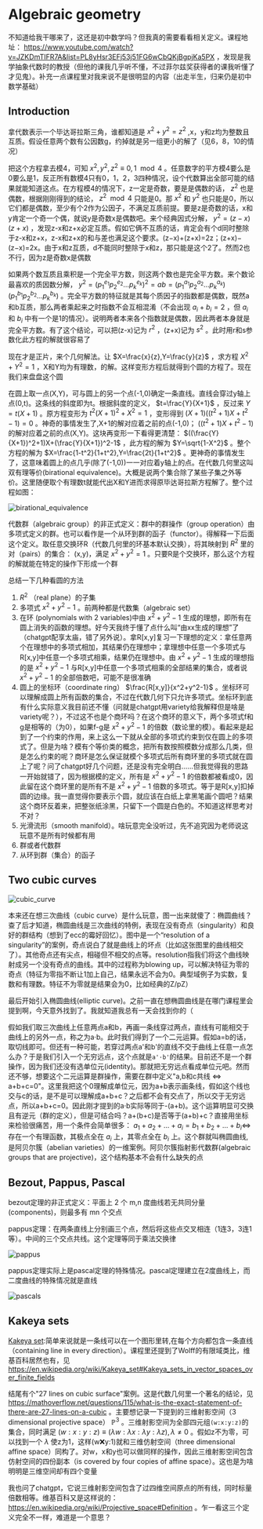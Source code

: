 # Algebraic geometry

不知道给我干哪来了，这还是初中数学吗？但我真的需要看看相关定义。课程地址： https://www.youtube.com/watch?v=JZKDmTIFR7A&list=PL8yHsr3EFj53j51FG6wCbQKjBgpjKa5PX ，发现是我学抽象代数时的教授（但他的课我几乎听不懂，不过菲尔兹奖获得者的课我听懂了才见鬼）。补充一点课程里对我来说不是很明显的内容（出走半生，归来仍是初中数学基础）

## Introduction

拿代数表示一个毕达哥拉斯三角，谁都知道是 $x^2+y^2=z^2$ ,x，y和z均为整数且互质。假设任意两个数有公因数g，约掉就是另一组更小的解了（见6，8，10的情况）

把这个方程拿去模4，可知 $x^2,y^2,z^2\equiv 0,1\mod 4$ 。任意数字的平方模4要么是0要么是1，反正所有数模4只有0，1，2，3四种情况，设个代数算出全部可能的结果就能知道这点。在方程模4的情况下，z一定是奇数，要是是偶数的话， $z^2$ 也是偶数，根据刚刚得到的结论， $z^2\mod 4$ 只能是0。那 $x^2$ 和 $y^2$ 也只能是0，所以它们都是偶数，至少有个2作为公因子，不满足互质前提。要是z是奇数的话，x和y肯定一个奇一个偶，就说y是奇数x是偶数吧。来个经典因式分解， $y^2=(z-x)(z+x)$ ，发现z-x和z+x必定互质。假如它俩不互质的话，肯定会有个d同时整除于z-x和z+x，z-x和z+x的和与差也满足这个要求。(z−x)+(z+x)=2z；(z+x)−(z−x)=2x。由于x和z互质，d不能同时整除于x和z，那只能是这个2了。然而2也不行，因为z是奇数x是偶数

如果两个数互质且乘积是一个完全平方数，则这两个数也是完全平方数。来个数论最喜欢的质因数分解， $y^2=(p_1^{e_1}p_2^{e_2}...p_k^{e_k})^2=ab=(p_1^{a_1}p_2^{a_2}...p_k^{a_k})(p_1^{b_1}p_2^{b_2}...p_k^{b_k})$ 。完全平方数的特征就是其每个质因子的指数都是偶数，既然a和b互质，那么两者乘起来之时指数不会互相混淆（不会出现 $a_i+b_i=2$ ，但 $a_i$ 和 $b_i$ 中有一个是1的情况）。说明两者本来各个指数就是偶数，因此两者本身就是完全平方数。有了这个结论，可以把(z-x)记为 $r^2$ ，(z+x)记为 $s^2$ 。此时用r和s参数化此方程的解就很容易了

现在才是正片，来个几何解法。让 $X=\frac{x}{z},Y=\frac{y}{z}$ ，求方程 $X^2+Y^2=1$ ，X和Y均为有理数，的解。这样变形方程后就得到个圆的方程了。现在我们来盘盘这个圆

在圆上取一点(X,Y)，可与圆上的另一个点(-1,0)确定一条直线。直线会穿过y轴上点(0,t)。这条线的斜度即为t。根据斜度的定义， $t=\frac{Y}{X+1}$ ，反过来 $Y=t(X+1)$ 。原方程变形为 $t^2(X+1)^2+X^2=1$ ，变形得到 $(X+1)((t^2+1)X+t^2-1)=0$ 。神奇的事情发生了,X+1的解对应着之前的点(-1,0)； $((t^2+1)X+t^2-1)$ 的解对应着之前的点(X,Y)。这块再变形一下看得更清楚： $((\frac{Y}{X+1})^2+1)X+(\frac{Y}{X+1})^2-1$ ，此方程的解为 $Y=\sqrt{1-X^2}$ 。整个方程的解为 $X=\frac{1-t^2}{1+t^2},Y=\frac{2t}{1+t^2}$ 。更神奇的事情发生了，这意味着圆上的点几乎(除了(-1,0))一一对应着y轴上的点。在代数几何里这叫双有理等价(birational equivalence)。大概是说两个集合除了某些子集之外等价。这里随便取个有理数t就能代出X和Y进而求得原毕达哥拉斯方程解了。整个过程如图：

![birational_equivalence](../../images/birational_equivalence.png)

代数群（algebraic group）的非正式定义：群中的群操作（group operation）由多项式定义的群。也可以看作是一个从环到群的函子（functor）。得解释一下后面这个定义。取任意交换环R（代数几何里的环基本默认交换），将其映射到 $R^2$ 里的对（pairs）的集合： (x,y)，满足 $x^2+y^2=1$ 。只要R是个交换环，那么这个方程的解就能在特定的操作下形成一个群

总结一下几种看圆的方法
1. $R^2$ （real plane）的子集
2. 多项式 $x^2+y^2-1$ 。前两种都是代数集（algebraic set）
3. 在环 (polynomials with 2 variables)中由 $x^2+y^2-1$ 生成的理想，即所有在圆上消失的函数的理想。好今天我终于懂了点什么叫“由xx生成的理想”了（chatgpt配享太庙，错了另外说）。拿R[x,y]复习一下理想的定义：拿任意两个在理想中的多项式相加，其结果仍在理想中；拿理想中任意一个多项式与R[x,y]中任意一个多项式相乘，结果仍在理想中。由 $x^2+y^2-1$ 生成的理想指的是 $x^2+y^2-1$ 与R[x,y]中任意一个多项式相乘的全部结果的集合，或者说 $x^2+y^2-1$ 的全部倍数吧，可能不是很准确
4. 圆上的坐标环（coordinate ring） $\frac{R[x,y]}{x^2+y^2-1}$ 。坐标环可以理解成圆上所有函数的集合，不过在代数几何下只允许多项式。坐标环到底有什么实际意义我目前还不懂（问就是chatgpt用variety给我解释但是啥是variety呢？），不过这不也是个商环吗？在这个商环的意义下，两个多项式f和g是相等的（为0），如果f-g是 $x^2+y^2-1$ 的倍数（数论里的模）。看起来是起到了一个约束的作用，来上这么一下就从全部的多项式约束到仅在圆上的多项式了。但是为啥？模有个等价类的概念，把所有数按照模数分成那么几类，但是怎么约束的呢？商环是怎么保证就模个多项式后所有商环里的多项式就在圆上了呢？问了chatgpt好几个问题，还是没有完全明白……但我觉得我的思路一开始就错了，因为根据模的定义，所有是 $x^2+y^2-1$ 的倍数都被看成0，因此留在这个商环里的是所有不是 $x^2+y^2-1$ 倍数的多项式。等于是R[x,y]扣掉圆的边缘。我一直觉得你要表示个圆，就应该在白纸上拿黑笔画个圆吧？结果这个商环反着来，把整张纸涂黑，只留下一个圆是白色的。不知道这样思考对不对？
5. 光滑流形（smooth manifold）。啥玩意完全没听过，先不追究因为老师说这玩意不是所有时候都有用
6. 群或者代数群
7. 从环到群（集合）的函子

## Two cubic curves

![cubic_curve](../../images/cubic_curve.png)

本来还在想三次曲线（cubic curve）是什么玩意，图一出来就傻了：椭圆曲线？查了后才知道，椭圆曲线是三次曲线的特例，表现在没有奇点（singularity）和良好的群结构（想到了ecc的霉好回忆）。图中是一个“resolution of a singularity”的案例，奇点说白了就是曲线上的坏点（比如这张图里的曲线相交了）。其他奇点还有尖点，相碰但不相交的点等。resolution指我们将这个曲线映射成另一个没有奇点的曲线。其中的过程称为blowing up，可以解决特征为零的奇点（特征为零指不断让1加上自己，结果永远不会为0。典型域例子为实数，复数和有理数。特征不为零就是结果会为0，比如经典的Z/pZ）

最后开始引入椭圆曲线(elliptic curve)。之前一直在想椭圆曲线是在哪门课程里会提到啊，今天意外找到了。我就知道我总有一天会找到你的（

假如我们取三次曲线上任意两点a和b，再画一条线穿过两点，直线有可能相交于曲线上的另外一点，称之为a·b。此时我们得到了一个二元运算。假如a=b的话，取切线即可。但还有一种可能，若穿过两点a'和b'的直线不交于曲线上任意一点怎么办？于是我们引入一个无穷远点，这个点就是`a'·b'`的结果。目前还不是一个群操作，因为我们还没有选单位元(identity)。那就把无穷远点看成单位元吧。然而还不够，想要这个二元运算是群操作，需要在群中定义"a,b和c共线 $\Leftrightarrow$ a+b+c=0"。这里我把这个0理解成单位元，因为a+b表示画条线，假如这个线也交与c的话，是不是可以理解成a+b+c？之后都不会有交点了，所以交于无穷远点，所以a+b+c=0。因此刚才提到的a·b实际等同于-(a+b)。这个运算明显可交换且有逆元（群的定义），但是可结合吗？a+(b+c)是否等于(a+b)+c？直接用坐标来检验很痛苦，用一个条件会简单很多： $a_1+a_2+...+a_i=b_1+b_2+...+b_i\Leftrightarrow$ 存在一个有理函数，其极点全在 $a_i$ 上，其零点全在 $b_i$ 上。这个群就叫椭圆曲线,是阿贝尔簇（abelian varieties）的一维案例。阿贝尔簇指射影代数群(algebraic groups that are projective)，这个结构基本不会有什么缺失的点

## Bezout, Pappus, Pascal

bezout定理的非正式定义：平面上 2 个 m,n 度曲线若无共同分量(components)，则最多有 mn 个交点

pappus定理：在两条直线上分别画三个点，然后将这些点交叉相连（1连3，3连1等）。中间的三个交点共线。这个定理等同于乘法交换律

![pappus](../../images/pappus.png)

pappus定理实际上是pascal定理的特殊情况。pascal定理建立在2度曲线上，而二度曲线的特殊情况就是直线

![pascals](../../images/pascals.png)

## Kakeya sets

[Kakeya set](https://en.wikipedia.org/wiki/Kakeya_set):简单来说就是一条线可以在一个图形里转,在每个方向都包含一条直线（containing line in every direction）。课程里还提到了Wolff的有限域类比，维基百科居然也有，见 https://en.wikipedia.org/wiki/Kakeya_set#Kakeya_sets_in_vector_spaces_over_finite_fields

结尾有个"27 lines on cubic surface"案例。这是代数几何里一个著名的结论，见 https://mathoverflow.net/questions/115/what-is-the-exact-statement-of-there-are-27-lines-on-a-cubic 。主要想记录一下提到的三维射影空间（3 dimensional projective space） $\mathbb{P}^3$ 。三维射影空间为全部四元组`(w:x:y:z)`的集合，同时满足 $(w:x:y:z)\equiv(\lambda w:\lambda x:\lambda y:\lambda z),\lambda\not ={0}$ 。假如z不为零，可以找到一个 $\lambda$ 使z为1，这样(w:x:y:1)就和三维仿射空间（three dimensional affine space）同构了。对w，x和y也可以做同样的操作，因此三维射影空间包含仿射空间的四份副本（is covered by four copies of affine space）。这也是为啥明明是三维空间却有四个变量

我也问了chatgpt，它说三维射影空间包含了过四维空间原点的所有线，同时标量倍数相等。维基百科又是这样说的： https://en.wikipedia.org/wiki/Projective_space#Definition 。乍一看这三个定义完全不一样，难道是一个意思？